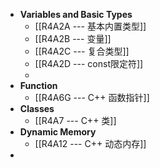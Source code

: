 - **Variables and Basic Types**
	- [[R4A2A --- 基本内置类型]]
	- [[R4A2B --- 变量]]
	- [[R4A2C --- 复合类型]]
	- [[R4A2D --- const限定符]]
	-
- **Function**
	- [[R4A6G --- C++ 函数指针]]
- **Classes**
	- [[R4A7 --- C++ 类]]
- **Dynamic Memory**
	- [[R4A12 --- C++ 动态内存]]
-